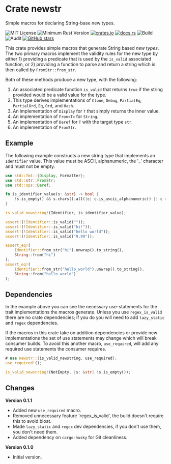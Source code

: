 # Crate newstr

Simple macros for declaring String-base new types.

![MIT License](https://img.shields.io/badge/license-mit-118811.svg)
![Minimum Rust Version](https://img.shields.io/badge/Min%20Rust-1.34-green.svg)
[![crates.io](https://img.shields.io/crates/v/newstr.svg)](https://crates.io/crates/newstr)
[![docs.rs](https://docs.rs/newstr/badge.svg)](https://docs.rs/newstr)
![Build](https://github.com/johnstonskj/rust-newstr/workflows/Rust/badge.svg)
![Audit](https://github.com/johnstonskj/rust-newstr/workflows/Security%20audit/badge.svg)
[![GitHub stars](https://img.shields.io/github/stars/johnstonskj/rust-newstr.svg)](https://github.com/johnstonskj/rust-newstr/stargazers)

This crate provides simple macros that generate String based *new types*. The two primary macros
implement the validity rules for the new type by either 1) providing a predicate that is used by
the `is_valid` associated function, or 2) providing a function to parse and return a string which
is then called by `FromStr::from_str`.

Both of these methods produce a new type, with the following:

1. An associated predicate function `is_valid` that returns `true` if the string provided would be a
   valid value for the type.
1. This type derives implementations of `Clone`, `Debug`, `PartialEq`, `PartialOrd`, `Eq`, `Ord`,
   and `Hash`.
1. An implementation of `Display` for `T` that simply returns the inner value.
1. An implementation of `From<T>` for `String`.
1. An implementation of `Deref` for `T` with the target type `str`.
1. An implementation of `FromStr`.

## Example

The following example constructs a new string type that implements an `Identifier` value. This
value must be ASCII, alphanumeric, the '_' character and must not be empty.

```rust
use std::fmt::{Display, Formatter};
use std::str::FromStr;
use std::ops::Deref;

fn is_identifier_value(s: &str) -> bool {
    !s.is_empty() && s.chars().all(|c| c.is_ascii_alphanumeric() || c == '_')
}

is_valid_newstring!(Identifier, is_identifier_value);

assert!(!Identifier::is_valid(""));
assert!(!Identifier::is_valid("hi!"));
assert!(!Identifier::is_valid("hello world"));
assert!(!Identifier::is_valid("9.99"));

assert_eq!(
    Identifier::from_str("hi").unwrap().to_string(),
    String::from("hi")
);
assert_eq!(
    Identifier::from_str("hello_world").unwrap().to_string(),
    String::from("hello_world")
);
```

## Dependencies

In the example above you can see the necessary use-statements for the trait implementations the
macros generate. Unless you use `regex_is_valid` there are no crate dependencies; if you do you will
need to add `lazy_static` and `regex` dependencies.

If the macros in this crate take on addition dependencies or provide new implementations the set of
use statements may change which will break consumer builds. To avoid this another macro,
`use_required`, will add any required use statements the consumer requires.

```rust
# use newstr::{is_valid_newstring, use_required};
use_required!();

is_valid_newstring!(NotEmpty, |s: &str| !s.is_empty());
```

## Changes

**Version 0.1.1**

* Added new `use_required` macro.
* Removed unnecessary feature 'regex_is_valid', the build doesn't require this to avoid bloat.
* Made `lazy_static` and `regex` dev dependencies, if you don't use them, you don't need them.
* Added dependency on `cargo-husky` for Git cleanliness.

**Version 0.1.0**

* Initial version.